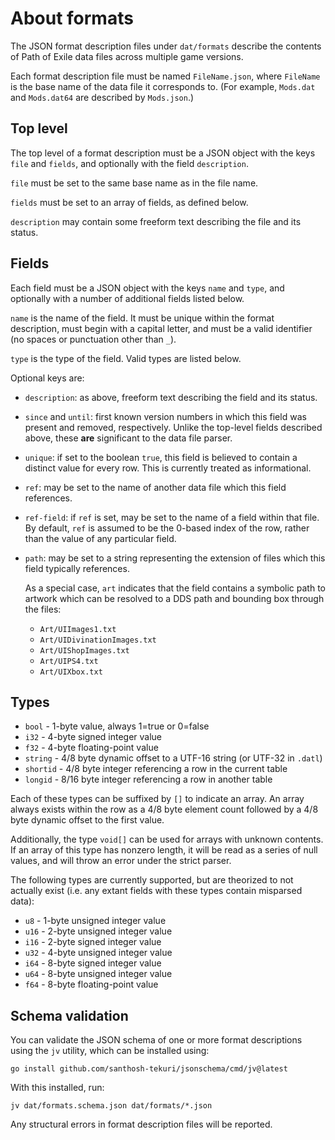 About formats
=============

The JSON format description files under `dat/formats` describe the contents of
Path of Exile data files across multiple game versions.

Each format description file must be named `FileName.json`, where `FileName` is
the base name of the data file it corresponds to. (For example, `Mods.dat` and
`Mods.dat64` are described by `Mods.json`.)


Top level
---------

The top level of a format description must be a JSON object with the keys
`file` and `fields`, and optionally with the field `description`.

`file` must be set to the same base name as in the file name.

`fields` must be set to an array of fields, as defined below.

`description` may contain some freeform text describing the file and its
status.


Fields
------

Each field must be a JSON object with the keys `name` and `type`, and
optionally with a number of additional fields listed below.

`name` is the name of the field. It must be unique within the format
description, must begin with a capital letter, and must be a valid identifier
(no spaces or punctuation other than `_`).

`type` is the type of the field. Valid types are listed below.

Optional keys are:

* `description`: as above, freeform text describing the field and its status.

* `since` and `until`: first known version numbers in which this field was
  present and removed, respectively. Unlike the top-level fields described
  above, these **are** significant to the data file parser.

* `unique`: if set to the boolean `true`, this field is believed to contain a
  distinct value for every row. This is currently treated as informational.

* `ref`: may be set to the name of another data file which this field
  references.

* `ref-field`: if `ref` is set, may be set to the name of a field within that
  file. By default, `ref` is assumed to be the 0-based index of the row,
  rather than the value of any particular field.

* `path`: may be set to a string representing the extension of files which
  this field typically references.

  As a special case, `art` indicates that the field contains a symbolic path
  to artwork which can be resolved to a DDS path and bounding box through the
  files:

  * `Art/UIImages1.txt`
  * `Art/UIDivinationImages.txt`
  * `Art/UIShopImages.txt`
  * `Art/UIPS4.txt`
  * `Art/UIXbox.txt`


Types
-----

* `bool` - 1-byte value, always 1=true or 0=false
* `i32` - 4-byte signed integer value
* `f32` - 4-byte floating-point value
* `string` - 4/8 byte dynamic offset to a UTF-16 string (or UTF-32 in `.datl`)
* `shortid` - 4/8 byte integer referencing a row in the current table
* `longid` - 8/16 byte integer referencing a row in another table

Each of these types can be suffixed by `[]` to indicate an array. An array
always exists within the row as a 4/8 byte element count followed by a 4/8
byte dynamic offset to the first value.

Additionally, the type `void[]` can be used for arrays with unknown contents.
If an array of this type has nonzero length, it will be read as a series of
null values, and will throw an error under the strict parser.

The following types are currently supported, but are theorized to not actually
exist (i.e. any extant fields with these types contain misparsed data):

* `u8`  - 1-byte unsigned integer value
* `u16` - 2-byte unsigned integer value
* `i16` - 2-byte signed integer value
* `u32` - 4-byte unsigned integer value
* `i64` - 8-byte signed integer value
* `u64` - 8-byte unsigned integer value
* `f64` - 8-byte floating-point value


Schema validation
-----------------

You can validate the JSON schema of one or more format descriptions using the
`jv` utility, which can be installed using:

    go install github.com/santhosh-tekuri/jsonschema/cmd/jv@latest

With this installed, run:

    jv dat/formats.schema.json dat/formats/*.json

Any structural errors in format description files will be reported.
